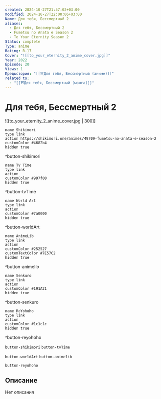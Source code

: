 ```yaml
---
created: 2024-10-27T21:57:02+03:00
modified: 2024-10-27T22:00:06+03:00
Name: Для тебя, Бессмертный 2
aliases:
  - Для тебя, Бессмертный 2
  - Fumetsu no Anata e Season 2
  - To Your Eternity Season 2
Status: complete
Type: anime
Rating: R-17
Cover: "![[to_your_eternity_2_anime_cover.jpg]]"
Year: 2022
Episode: 20
Views: 1
Предыстория: "[[⛩️Для тебя, Бессмертный (аниме)]]"
related to:
  - "[[⛩️Для тебя, Бессмертный (манга)]]"
---
```


# Для тебя, Бессмертный 2

![[to_your_eternity_2_anime_cover.jpg | 300]]

```button
name Shikimori
type link
action https://shikimori.one/animes/49709-fumetsu-no-anata-e-season-2
customColor #4682b4
hidden true
```
^button-shikimori

```button
name TV Time
type link
action 
customColor #997f00
hidden true
```
^button-tvTime

```button
name World Art
type link
action 
customColor #7a0000
hidden true
```
^button-worldArt

```button
name AnimeLib
type link
action 
customColor #252527
customTextColor #7E57C2
hidden true
```
^button-animelib

```button
name Senkuro
type link
action 
customColor #191A21
hidden true
```
^button-senkuro

```button
name ReYohoho
type link
action 
customColor #1c1c1c
hidden true
```
^button-reyohoho



`button-shikimori` `button-tvTime`

`button-worldArt` `button-animelib`

`button-reyohoho`

## Описание

Нет описания

